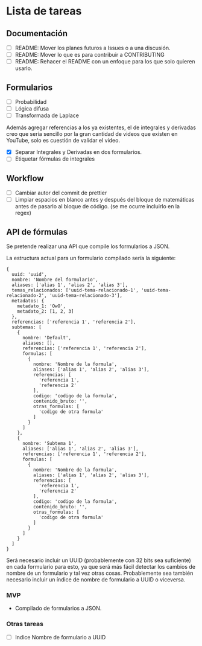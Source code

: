 # Lista de tareas
## Documentación

- [ ] README: Mover los planes futuros a Issues o a una discusión.
- [ ] README: Mover lo que es para contribuir a CONTRIBUTING
- [ ] README: Rehacer el README con un enfoque para los que solo quieren usarlo.

## Formularios

- [ ] Probabilidad
- [ ] Lógica difusa
- [ ] Transformada de Laplace

Además agregar referencias a los ya existentes, el de integrales y derivadas creo que sería sencillo por la gran cantidad de videos que existen en YouTube, solo es cuestión de validar el video.

- [x] Separar Integrales y Derivadas en dos formularios.
- [ ] Etiquetar fórmulas de integrales

## Workflow

- [ ] Cambiar autor del commit de prettier
- [ ] Limpiar espacios en blanco antes y después del bloque de matemáticas antes de pasarlo al bloque de código. (se me ocurre incluirlo en la regex)

## API de fórmulas

Se pretende realizar una API que compile los formularios a JSON.

La estructura actual para un formulario compilado sería la siguiente:

```
{
  uuid: 'uuid',
  nombre: 'Nombre del formulario',
  aliases: ['alias 1', 'alias 2', 'alias 3'],
  temas_relacionados: ['uuid-tema-relacionado-1', 'uuid-tema-relacionado-2', 'uuid-tema-relacionado-3'],
  metadatos: {
    metadato_1: 'OwO',
    metadato_2: [1, 2, 3]
  },
  referencias: ['referencia 1', 'referencia 2'],
  subtemas: [
    {
      nombre: 'Default',
      aliases: [],
      referencias: ['referencia 1', 'referencia 2'],
      formulas: [
        {
          nombre: 'Nombre de la formula',
          aliases: ['alias 1', 'alias 2', 'alias 3'],
          referencias: [
            'referencia 1',
            'referencia 2'
          ],
          codigo: 'codigo de la formula',
          contenido_bruto: '',
          otras_formulas: [
            'codigo de otra formula'
          ]
        }
      ]
    },
    {
      nombre: 'Subtema 1',
      aliases: ['alias 1', 'alias 2', 'alias 3'],
      referencias: ['referencia 1', 'referencia 2'],
      formulas: [
        {
          nombre: 'Nombre de la formula',
          aliases: ['alias 1', 'alias 2', 'alias 3'],
          referencias: [
            'referencia 1',
            'referencia 2'
          ],
          codigo: 'codigo de la formula',
          contenido_bruto: '',
          otras_formulas: [
            'codigo de otra formula'
          ]
        }
      ]
    }
  ]
}
```

Será necesario incluir un UUID (probablemente con 32 bits sea suficiente) en cada formulario para esto, ya que será más fácil detectar los cambios de nombre de un formulario y tal vez otras cosas. Probablemente sea también necesario incluir un índice de nombre de formulario a UUID o viceversa.

### MVP

- Compilado de formularios a JSON.

### Otras tareas

- [ ] Indice Nombre de formulario a UUID
